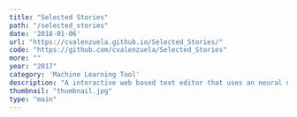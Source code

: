 ```yaml
---
title: "Selected Stories"
path: "/selected_stories"
date: '2018-01-06'
url: "https://cvalenzuela.github.io/Selected_Stories/"
code: "https://github.com/cvalenzuela/Selected_Stories"
more: ""
year: "2017"
category: 'Machine Learning Tool'
description: "A interactive web based text editor that uses an neural network (LSTM) to suggest new sentences based on what write. It allows to switch between in realtime between styles of different writes."
thumbnail: "thumbnail.jpg"
type: "main"
---
```


